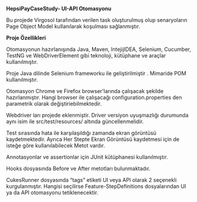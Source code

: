 ﻿**HepsiPayCaseStudy- UI-API Otomasyonu**

Bu projede Virgosol tarafından verilen task oluşturulmuş olup senaryoların Page Object Model kullanılarak koşulması sağlanmıştır.

**Proje Özellikleri**

Otomasyonun hazırlanışında Java, Maven, IntejijIDEA, Selenium, Cucumber, TestNG ve WebDriverElement gibi teknoloji, kütüphane ve araçlar kullanılmıştır.

Proje Java dilinde Selenium frameworku ile geliştirilmiştir . Mimaride POM kullanılmıştır.

Otomasyon Chrome ve Firefox browser'larında çalışacak şekilde hazırlanmıştır. Hangi browser ile çalışacağı configuration.properties den parametrik olarak değiştiriebilmektedir.

Webdriver ları projede eklenmiştir. Driver versiyon uyuşmazlığı durumunda aynı isim ile src/test/resources/ altında güncellenmelidir.

Test sırasında hata ile karşılaşıldığı zamanda ekran görüntüsü kaydetmektedir. Ayrıca Her Stepte Ekran Görüntüsü kaydetmesi için de isteğe göre kullanılabilecek Metot vardır. 

Annotasyonlar ve assertionlar için JUnit kütüphanesi kullanılmıştır.

Hooks dosyasında Before ve After metotları bulunmaktadır. 

CukesRunner dosyasında “tags” etiketi UI veya API olarak 2 seçenekli kurgulanmıştır. Hangisi seçilirse Feature-StepDefinitions dosyalarından UI ya da API otomasyonu tetiklenecektir.
